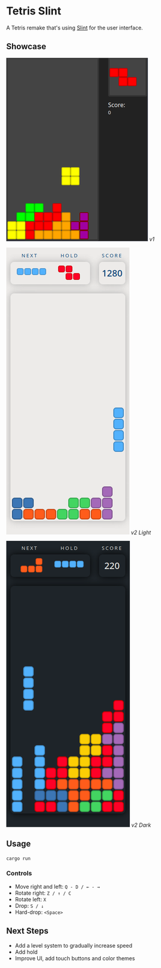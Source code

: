 # Tetris Slint

A Tetris remake that's using [Slint](https://slint-ui.com) for the user interface.

## Showcase

![V1](.github/img/screenshot-1.png)
*v1*

![V2-light](.github/img/screenshot-2.png)
*v2 Light*

![V2-light](.github/img/screenshot-3.png)
*v2 Dark*

## Usage

```
cargo run
```

### Controls
 - Move right and left: `Q - D / ← - →`
 - Rotate right: `Z / ↑ / C`
 - Rotate left: `X`
 - Drop: `S / ↓`
 - Hard-drop: `<Space>`

## Next Steps

 - Add a level system to gradually increase speed
 - Add hold
 - Improve UI, add touch buttons and color themes
